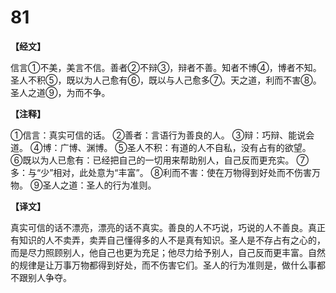 # 81

**【经文】**

信言①不美，美言不信。善者②不辩③，辩者不善。知者不博④，博者不知。圣人不积⑤，既以为人己愈有⑥，既以与人己愈多⑦。天之道，利而不害⑧。圣人之道⑨，为而不争。

**【注释】**

①信言：真实可信的话。
②善者：言语行为善良的人。
③辩：巧辩、能说会道。
④博：广博、渊博。
⑤圣人不积：有道的人不自私，没有占有的欲望。
⑥既以为人已愈有：已经把自己的一切用来帮助别人，自己反而更充实。
⑦多：与“少”相对，此处意为“丰富”。
⑧利而不害：使在万物得到好处而不伤害万物。
⑨圣人之道：圣人的行为准则。

**【译文】**

真实可信的话不漂亮，漂亮的话不真实。善良的人不巧说，巧说的人不善良。真正有知识的人不卖弄，卖弄自己懂得多的人不是真有知识。圣人是不存占有之心的，而是尽力照顾别人，他自己也更为充足；他尽力给予别人，自己反而更丰富。自然的规律是让万事万物都得到好处，而不伤害它们。圣人的行为准则是，做什么事都不跟别人争夺。
